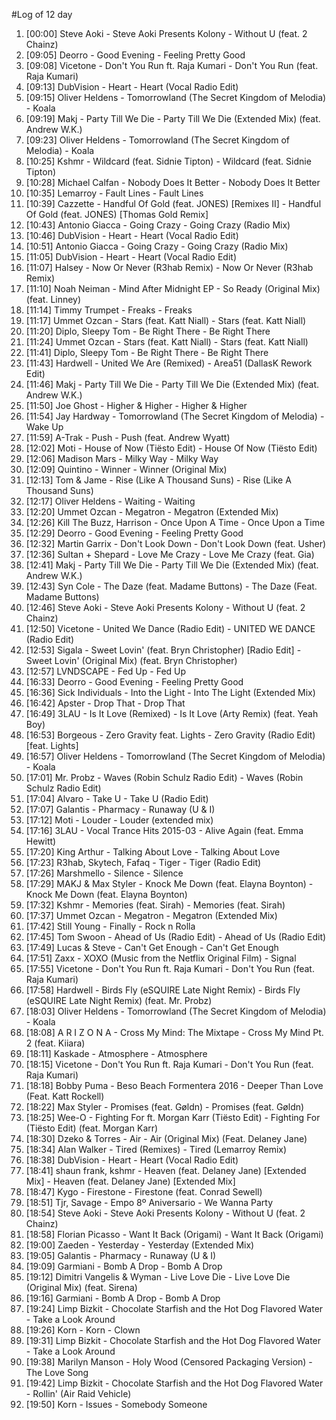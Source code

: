 #Log of 12 day

1. [00:00] Steve Aoki - Steve Aoki Presents Kolony - Without U (feat. 2 Chainz)
1. [09:05] Deorro - Good Evening - Feeling Pretty Good
1. [09:08] Vicetone - Don't You Run ft. Raja Kumari - Don't You Run (feat. Raja Kumari)
1. [09:13] DubVision - Heart - Heart (Vocal Radio Edit)
1. [09:15] Oliver Heldens - Tomorrowland (The Secret Kingdom of Melodia) - Koala
1. [09:19] Makj - Party Till We Die - Party Till We Die (Extended Mix) (feat. Andrew W.K.)
1. [09:23] Oliver Heldens - Tomorrowland (The Secret Kingdom of Melodia) - Koala
1. [10:25] Kshmr - Wildcard (feat. Sidnie Tipton) - Wildcard (feat. Sidnie Tipton)
1. [10:28] Michael Calfan - Nobody Does It Better - Nobody Does It Better
1. [10:35] Lemarroy - Fault Lines - Fault Lines
1. [10:39] Cazzette - Handful Of Gold (feat. JONES) [Remixes II] - Handful Of Gold (feat. JONES) [Thomas Gold Remix]
1. [10:43] Antonio Giacca - Going Crazy - Going Crazy (Radio Mix)
1. [10:46] DubVision - Heart - Heart (Vocal Radio Edit)
1. [10:51] Antonio Giacca - Going Crazy - Going Crazy (Radio Mix)
1. [11:05] DubVision - Heart - Heart (Vocal Radio Edit)
1. [11:07] Halsey - Now Or Never (R3hab Remix) - Now Or Never (R3hab Remix)
1. [11:10] Noah Neiman - Mind After Midnight EP - So Ready (Original Mix) (feat. Linney)
1. [11:14] Timmy Trumpet - Freaks - Freaks
1. [11:17] Ummet Ozcan - Stars (feat. Katt Niall) - Stars (feat. Katt Niall)
1. [11:20] Diplo, Sleepy Tom - Be Right There - Be Right There
1. [11:24] Ummet Ozcan - Stars (feat. Katt Niall) - Stars (feat. Katt Niall)
1. [11:41] Diplo, Sleepy Tom - Be Right There - Be Right There
1. [11:43] Hardwell - United We Are (Remixed) - Area51 (DallasK Rework Edit)
1. [11:46] Makj - Party Till We Die - Party Till We Die (Extended Mix) (feat. Andrew W.K.)
1. [11:50] Joe Ghost - Higher & Higher - Higher & Higher
1. [11:54] Jay Hardway - Tomorrowland (The Secret Kingdom of Melodia) - Wake Up
1. [11:59] A-Trak - Push - Push (feat. Andrew Wyatt)
1. [12:02] Moti - House of Now (Tiësto Edit) - House Of Now (Tiësto Edit)
1. [12:06] Madison Mars - Milky Way - Milky Way
1. [12:09] Quintino - Winner - Winner (Original Mix)
1. [12:13] Tom & Jame - Rise (Like A Thousand Suns) - Rise (Like A Thousand Suns)
1. [12:17] Oliver Heldens - Waiting - Waiting
1. [12:20] Ummet Ozcan - Megatron - Megatron (Extended Mix)
1. [12:26] Kill The Buzz, Harrison - Once Upon A Time - Once Upon a Time
1. [12:29] Deorro - Good Evening - Feeling Pretty Good
1. [12:32] Martin Garrix - Don't Look Down - Don't Look Down (feat. Usher)
1. [12:36] Sultan + Shepard - Love Me Crazy - Love Me Crazy (feat. Gia)
1. [12:41] Makj - Party Till We Die - Party Till We Die (Extended Mix) (feat. Andrew W.K.)
1. [12:43] Syn Cole - The Daze (feat. Madame Buttons) - The Daze (Feat. Madame Buttons)
1. [12:46] Steve Aoki - Steve Aoki Presents Kolony - Without U (feat. 2 Chainz)
1. [12:50] Vicetone - United We Dance (Radio Edit) - UNITED WE DANCE (Radio Edit)
1. [12:53] Sigala - Sweet Lovin' (feat. Bryn Christopher) [Radio Edit] - Sweet Lovin' (Original Mix) (feat. Bryn Christopher)
1. [12:57] LVNDSCAPE - Fed Up - Fed Up
1. [16:33] Deorro - Good Evening - Feeling Pretty Good
1. [16:36] Sick Individuals - Into the Light - Into The Light (Extended Mix)
1. [16:42] Apster - Drop That - Drop That
1. [16:49] 3LAU - Is It Love (Remixed) - Is It Love (Arty Remix) (feat. Yeah Boy)
1. [16:53] Borgeous - Zero Gravity feat. Lights - Zero Gravity (Radio Edit) [feat. Lights]
1. [16:57] Oliver Heldens - Tomorrowland (The Secret Kingdom of Melodia) - Koala
1. [17:01] Mr. Probz - Waves (Robin Schulz Radio Edit) - Waves (Robin Schulz Radio Edit)
1. [17:04] Alvaro - Take U - Take U (Radio Edit)
1. [17:07] Galantis - Pharmacy - Runaway (U & I)
1. [17:12] Moti - Louder - Louder (extended mix)
1. [17:16] 3LAU - Vocal Trance Hits 2015-03 - Alive Again (feat. Emma Hewitt)
1. [17:20] King Arthur - Talking About Love - Talking About Love
1. [17:23] R3hab, Skytech, Fafaq - Tiger - Tiger (Radio Edit)
1. [17:26] Marshmello - Silence - Silence
1. [17:29] MAKJ & Max Styler - Knock Me Down (feat. Elayna Boynton) - Knock Me Down (feat. Elayna Boynton)
1. [17:32] Kshmr - Memories (feat. Sirah) - Memories (feat. Sirah)
1. [17:37] Ummet Ozcan - Megatron - Megatron (Extended Mix)
1. [17:42] Still Young - Finally - Rock n Rolla
1. [17:45] Tom Swoon - Ahead of Us (Radio Edit) - Ahead of Us (Radio Edit)
1. [17:49] Lucas & Steve - Can't Get Enough - Can't Get Enough
1. [17:51] Zaxx - XOXO (Music from the Netflix Original Film) - Signal
1. [17:55] Vicetone - Don't You Run ft. Raja Kumari - Don't You Run (feat. Raja Kumari)
1. [17:58] Hardwell - Birds Fly (eSQUIRE Late Night Remix) - Birds Fly (eSQUIRE Late Night Remix) (feat. Mr. Probz)
1. [18:03] Oliver Heldens - Tomorrowland (The Secret Kingdom of Melodia) - Koala
1. [18:08] A R I Z O N A - Cross My Mind: The Mixtape - Cross My Mind Pt. 2 (feat. Kiiara)
1. [18:11] Kaskade - Atmosphere - Atmosphere
1. [18:15] Vicetone - Don't You Run ft. Raja Kumari - Don't You Run (feat. Raja Kumari)
1. [18:18] Bobby Puma - Beso Beach Formentera 2016 - Deeper Than Love (Feat. Katt Rockell)
1. [18:22] Max Styler - Promises (feat. Gøldn) - Promises (feat. Gøldn)
1. [18:25] Wee-O - Fighting For ft. Morgan Karr (Tiësto Edit) - Fighting For (Tiësto Edit) (feat. Morgan Karr)
1. [18:30] Dzeko & Torres - Air - Air (Original Mix) (Feat. Delaney Jane)
1. [18:34] Alan Walker - Tired (Remixes) - Tired (Lemarroy Remix)
1. [18:38] DubVision - Heart - Heart (Vocal Radio Edit)
1. [18:41] shaun frank, kshmr - Heaven (feat. Delaney Jane) [Extended Mix] - Heaven (feat. Delaney Jane) [Extended Mix]
1. [18:47] Kygo - Firestone - Firestone (feat. Conrad Sewell)
1. [18:51] Tjr, Savage - Empo 8º Aniversario - We Wanna Party
1. [18:54] Steve Aoki - Steve Aoki Presents Kolony - Without U (feat. 2 Chainz)
1. [18:58] Florian Picasso - Want It Back (Origami) - Want It Back (Origami)
1. [19:00] Zaeden - Yesterday - Yesterday (Extended Mix)
1. [19:05] Galantis - Pharmacy - Runaway (U & I)
1. [19:09] Garmiani - Bomb A Drop - Bomb A Drop
1. [19:12] Dimitri Vangelis & Wyman - Live Love Die - Live Love Die (Original Mix) (feat. Sirena)
1. [19:16] Garmiani - Bomb A Drop - Bomb A Drop
1. [19:24] Limp Bizkit - Chocolate Starfish and the Hot Dog Flavored Water - Take a Look Around
1. [19:26] Korn - Korn - Clown
1. [19:31] Limp Bizkit - Chocolate Starfish and the Hot Dog Flavored Water - Take a Look Around
1. [19:38] Marilyn Manson - Holy Wood (Censored Packaging Version) - The Love Song
1. [19:42] Limp Bizkit - Chocolate Starfish and the Hot Dog Flavored Water - Rollin' (Air Raid Vehicle)
1. [19:50] Korn - Issues - Somebody Someone
